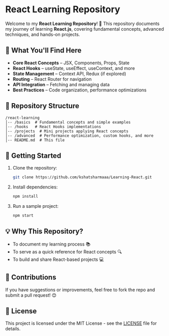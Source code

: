 # React Learning Repository

Welcome to my **React Learning Repository**! 🚀 This repository documents my journey of learning **React.js**, covering fundamental concepts, advanced techniques, and hands-on projects.

## 📌 What You'll Find Here
- **Core React Concepts** – JSX, Components, Props, State
- **React Hooks** – useState, useEffect, useContext, and more
- **State Management** – Context API, Redux (if explored)
- **Routing** – React Router for navigation
- **API Integration** – Fetching and managing data
- **Best Practices** – Code organization, performance optimizations

## 📁 Repository Structure
```
/react-learning
│-- /basics  # Fundamental concepts and simple examples
│-- /hooks   # React Hooks implementations
│-- /projects  # Mini projects applying React concepts
│-- /advanced  # Performance optimization, custom hooks, and more
│-- README.md  # This file
```

## 🚀 Getting Started
1. Clone the repository:
   ```sh
   git clone https://github.com/kshatsharmaaa/Learning-React.git
   ```
2. Install dependencies:
   ```sh
   npm install
   ```
3. Run a sample project:
   ```sh
   npm start
   ```

## 💡 Why This Repository?
- To document my learning process 📚
- To serve as a quick reference for React concepts 🔍
- To build and share React-based projects 💻

## 🤝 Contributions
If you have suggestions or improvements, feel free to fork the repo and submit a pull request! 😊

## 📜 License
This project is licensed under the MIT License - see the [LICENSE](LICENSE) file for details.
